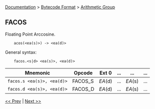 [Documentation](../../README.md) > [Bytecode Format](../README.md) > [Arithmetic Group](../InstructionsArithmetic.md)

## FACOS

Floating Point Arccosine.

        acos(<ea(s)>) -> <ea(d)>

General syntax:

        facos.<s|d> <ea(s)>, <ea(d)>

| Mnemonic | Opcode | Ext 0 | ... | ... | ... |
| - | - | - | - | - | - |
| `facos.s <ea(s)>, <ea(d)>` | FACOS_S | *EA*(d) | ... | *EA*(s) | ... |
| `facos.d <ea(s)>, <ea(d)>` | FACOS_D | *EA*(d) | ... | *EA*(s) | ... |

[<< Prev](./a_19.md) | [Next >>](./a_21.md)

